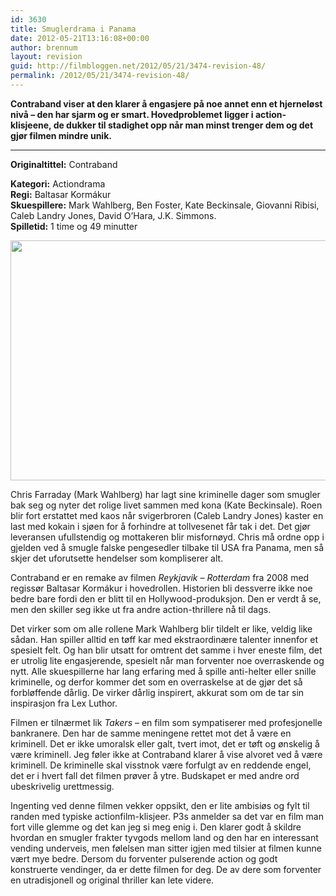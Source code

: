 ```yaml
---
id: 3630
title: Smuglerdrama i Panama
date: 2012-05-21T13:16:08+00:00
author: brennum
layout: revision
guid: http://filmbloggen.net/2012/05/21/3474-revision-48/
permalink: /2012/05/21/3474-revision-48/
---
```

**Contraband viser at den klarer å engasjere på noe annet enn et hjerneløst nivå &#8211; den har sjarm og er smart. Hovedproblemet ligger i action-klisjeene, de dukker til stadighet opp når man minst trenger dem og det gjør filmen mindre unik.**  
****

**<!--more-->Originaltittel:** Contraband

  
**Kategori:** Actiondrama  
**Regi:** Baltasar Kormákur  
**Skuespillere:** Mark Wahlberg, Ben Foster, Kate Beckinsale, Giovanni Ribisi, Caleb Landry Jones, David O&#8217;Hara, J.K. Simmons.  
**Spilletid:** 1 time og 49 minutter

<a href="http://filmbloggen.net/?attachment_id=3563" rel="attachment wp-att-3563"><img class="alignnone size-large wp-image-3563" src="http://filmbloggen.net/wp-content/uploads//2012/05/contraband-1-620x384.jpg" alt="" width="620" height="384" /></a>

Chris Farraday (Mark Wahlberg) har lagt sine kriminelle dager som smugler bak seg og nyter det rolige livet sammen med kona (Kate Beckinsale). Roen blir fort erstattet med kaos når svigerbroren (Caleb Landry Jones) kaster en last med kokain i sjøen for å forhindre at tollvesenet får tak i det. Det gjør leveransen ufullstendig og mottakeren blir misfornøyd. Chris må ordne opp i gjelden ved å smugle falske pengesedler tilbake til USA fra Panama, men så skjer det uforutsette hendelser som kompliserer alt.

Contraband er en remake av filmen _Reykjavik &#8211; Rotterdam_ fra 2008 med regissør Baltasar Kormákur i hovedrollen. Historien bli dessverre ikke noe bedre bare fordi den er blitt til en Hollywood-produksjon. Den er verdt å se, men den skiller seg ikke ut fra andre action-thrillere nå til dags.

Det virker som om alle rollene Mark Wahlberg blir tildelt er like, veldig like sådan. Han spiller alltid en tøff kar med ekstraordinære talenter innenfor et spesielt felt. Og han blir utsatt for omtrent det samme i hver eneste film, det er utrolig lite engasjerende, spesielt når man forventer noe overraskende og nytt. Alle skuespillerne har lang erfaring med å spille anti-helter eller snille kriminelle, og derfor kommer det som en overraskelse at de gjør det så forbløffende dårlig. De virker dårlig inspirert, akkurat som om de tar sin inspirasjon fra Lex Luthor.

Filmen er tilnærmet lik _Takers_ &#8211; en film som sympatiserer med profesjonelle bankranere. Den har de samme meningene rettet mot det å være en kriminell. Det er ikke umoralsk eller galt, tvert imot, det er tøft og ønskelig å være kriminell. Jeg føler ikke at Contraband klarer å vise alvoret ved å være kriminell. De kriminelle skal visstnok være forfulgt av en reddende engel, det er i hvert fall det filmen prøver å ytre. Budskapet er med andre ord ubeskrivelig urettmessig.

Ingenting ved denne filmen vekker oppsikt, den er lite ambisiøs og fylt til randen med typiske actionfilm-klisjeer. P3s anmelder sa det var en film man fort ville glemme og det kan jeg si meg enig i. Den klarer godt å skildre hvordan en smugler frakter tyvgods mellom land og den har en interessant vending underveis, men følelsen man sitter igjen med tilsier at filmen kunne vært mye bedre. Dersom du forventer pulserende action og godt konstruerte vendinger, da er dette filmen for deg. De av dere som forventer en utradisjonell og original thriller kan lete videre.

&nbsp;
